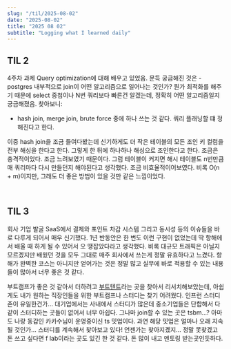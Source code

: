 ```yaml
---
slug: "/til/2025-08-02"
date: "2025-08-02"
title: "2025 08 02"
subtitle: "Logging what I learned daily"
---
```


## **TIL 2**

4주차 과제 Query optimization에 대해 배우고 있었음. 문득 궁금해진 것은 - postgres 내부적으로 join이 어떤 알고리즘으로 일어나는 것인가? 뭔가 최적화를 해주기 때문에 select 중첩이나 N번 쿼리보다 빠른건 알겠는데, 정확히 어떤 알고리즘일지 궁금해졌음. 찾아보니:

- hash join, merge join, brute force 중에 하나 쓰는 것 같다. 쿼리 플래닝할 떄 정해진다고 한다.

이중 hash join을 조금 들여다봤는데 신기하게도 더 작은 테이블의 모든 조인 키 컬럼을 전부 해싱을 한다고 한다. 그렇게 한 뒤에 하나하나 해싱으로 조인한다고 한다. 조금은 충격적이었다. 조금 느려보였기 때문이다. 그럼 테이블이 커지면 해시 테이블도 n번만큼 매 쿼리마다 다시 만들던지 해야된다고 생각했다. 조금 비효율적이어보였다. 비록 O(n + m)이지만, 그래도 더 좋은 방법이 있을 것만 같은 느낌이었다.

<br/>

## **TIL 3**

회사 기업 발굴 SaaS에서 결제와 포인트 차감 시스템 그리고 동시성 등의 이슈들을 바로 다루게 되어서 매우 신기했다. 1년 반동안은 한 번도 이런 구현이 없었는데 딱 항해에서 배울 때 하게 될 수 있어서 오 땡잡았다라고 생각했다. 비록 대규모 트래픽은 아닐지 모르겠지만 배웠던 것을 모두 그대로 매주 회사에서 쓰는게 정말 유효하다고 느겼다. 항해가 완벽한 코스는 아니지만 얻어가는 것은 정말 많고 실무에 바로 적용할 수 있는 내용들이 많아서 너무 좋은 것 같다.

부트캠프가 좋은 것 같아서 더하려고 [부트텐트](https://boottent.com/)라는 곳을 찾아서 리서치해보았는데, 아쉽게도 내가 원하는 직장인들을 위한 부트캠프나 스터디는 찾기 어려웠다. 인프런 스터디존이 유일한건가... 대기업에서는 사내에서 스터디가 많은데 중소기업들은 단합해서 다같이 스터디하는 곳들이 없어서 너무 아쉽다. 그나마 join할 수 있는 곳은 tsbm...? 아마도 나랑 동갑인 카카수님이 운영중이신 ts 밋업이다. 과연 해당 밋업은 얼마나 오래 지속될 것인가... 스터디를 계속해서 찾아보고 있다! 언젠가는 찾아지곘지... 정말 못찾겠고 돈 쓰고 싶다면 f lab이라는 곳도 있긴 한 것 같다. 돈 많이 내고 멘토링 받는곳인듯하다.
